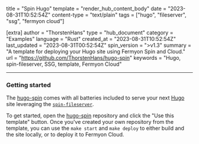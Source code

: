 title = "Spin Hugo"
template = "render_hub_content_body"
date = "2023-08-31T10:52:54Z"
content-type = "text/plain"
tags = ["hugo", "fileserver", "ssg", "fermyon cloud"]

[extra]
author = "ThorstenHans"
type = "hub_document"
category = "Examples"
language = "Rust"
created_at = "2023-08-31T10:52:54Z"
last_updated = "2023-08-31T00:52:54Z"
spin_version = ">v1.3"
summary = "A template for deploying your Hugo site using Fermyon Spin and Cloud."
url = "https://github.com/ThorstenHans/hugo-spin"
keywords = "Hugo, spin-fileserver, SSG, template, Fermyon Cloud"

---

### Getting started

The [hugo-spin](https://github.com/ThorstenHans/hugo-spin) comes with all batteries included to serve your next [Hugo](https://gohugo.io) site leveraging the [`spin-fileserver`](https://github.com/fermyon/spin-fileserver). 

To get started, open the [hugo-spin](https://github.com/ThorstenHans/hugo-spin) repository and click the "Use this template" button. Once you've created your own repository from the template, you can use the `make start` and `make deploy` to either build and the site locally, or to deploy it to Fermyon Cloud.

